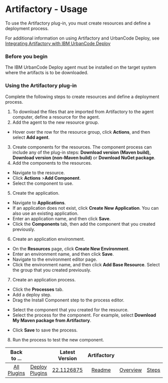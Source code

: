 
# Artifactory - Usage


To use the Artifactory plug-in, you must create resources and define a deployment process.

For additional information on using Artifactory and UrbanCode Deploy, see [Integrating Artifactory with IBM UrbanCode Deploy](https://community.ibm.com/community/user/wasdevops/blogs/laurel-dickson-bull1/2022/07/22/integrating-artifactory-with-ibm-urbancode-deploy)

### Before you begin

The IBM UrbanCode Deploy agent must be installed on the target system where the artifacts is to be downloaded.

### Using the Artifactory plug-in

Complete the following steps to create resources and define a deployment process.

1. To download the files that are imported from Artifactory to the agent computer, define a resource for the agent.
2. Add the agent to the new resource group.
* Hover over the row for the resource group, click **Actions**, and then select **Add agent**.
3. Create components for the resources. The component process can include any of the plug-in steps: **Download version (Maven build), Download version (non-Maven build)** or **Download NuGet package**.
4. Add the components to the resources.
* Navigate to the resource.
* Click **Actions** >**Add Component**.
* Select the component to use.
5. Create the application.
* Navigate to **Applications**.
* If an application does not exist, click **Create New Application**. You can also use an existing application.
* Enter an application name, and then click **Save**.
* Click the **Components** tab, then add the component that you created previously.
6. Create an application environment.
* On the **Resources** page, click **Create New Environment**.
* Enter an environment name, and then click **Save**.
* Navigate to the environment editor page.
* Click the environment name, and then click **Add Base Resource**. Select the group that you created previously.
7. Create an application process.
* Click the **Processes** tab.
* Add a deploy step.
* Drag the Install Component step to the process editor.
+ Select the component that you created for the resource.
+ Select the process for the component. For example, select **Download My Maven package from Artifactory**.
* Click **Save** to save the process.
8. Run the process to test the new component.

|Back to ...||Latest Version|Artifactory ||||
| :---: | :---: | :---: | :---: | :---: | :---: | :---: |
|[All Plugins](../../index.md)|[Deploy Plugins](../README.md)|[22.1126875](https://raw.githubusercontent.com/UrbanCode/IBM-UCD-PLUGINS/main/files/Artifactory/ucd-Artifactory-22.1126875.zip)|[Readme](README.md)|[Overview](overview.md)|[Steps](steps.md)|[Downloads](downloads.md)|
